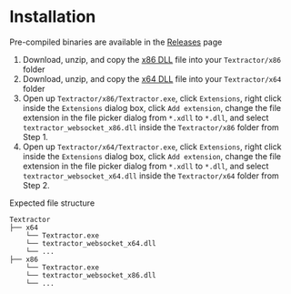 # Installation

Pre-compiled binaries are available in the
[Releases](https://github.com/kuroahna/textractor_websocket/releases) page

1. Download, unzip, and copy the
   [x86 DLL](https://github.com/kuroahna/textractor_websocket/releases/latest/download/textractor_websocket_x86.zip)
   file into your `Textractor/x86` folder
2. Download, unzip, and copy the
   [x64 DLL](https://github.com/kuroahna/textractor_websocket/releases/latest/download/textractor_websocket_x64.zip)
   file into your `Textractor/x64` folder
3. Open up `Textractor/x86/Textractor.exe`, click `Extensions`, right click
   inside the `Extensions` dialog box, click `Add extension`, change the file
   extension in the file picker dialog from `*.xdll` to `*.dll`, and select
   `textractor_websocket_x86.dll` inside the `Textractor/x86` folder from Step
   1.
4. Open up `Textractor/x64/Textractor.exe`, click `Extensions`, right click
   inside the `Extensions` dialog box, click `Add extension`, change the file
   extension in the file picker dialog from `*.xdll` to `*.dll`, and select
   `textractor_websocket_x64.dll` inside the `Textractor/x64` folder from Step
   2.

Expected file structure

```
Textractor
├── x64
    └── Textractor.exe
    └── textractor_websocket_x64.dll
    └── ...
├── x86
    └── Textractor.exe
    └── textractor_websocket_x86.dll
    └── ...
```
